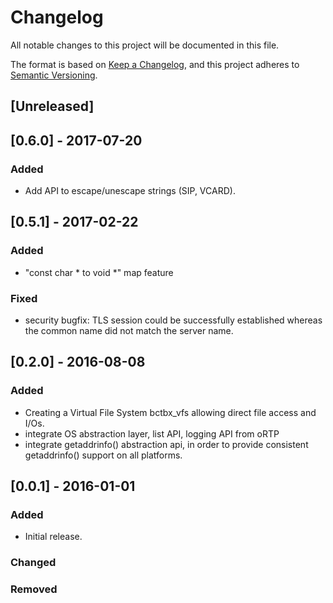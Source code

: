 # Changelog
All notable changes to this project will be documented in this file.

The format is based on [Keep a Changelog](https://keepachangelog.com/en/1.0.0/),
and this project adheres to [Semantic Versioning](https://semver.org/spec/v2.0.0.html).

## [Unreleased]

## [0.6.0] - 2017-07-20
### Added
- Add API to escape/unescape strings (SIP, VCARD).


## [0.5.1] - 2017-02-22
### Added
- "const char * to void *" map feature

### Fixed
- security bugfix: TLS session could be successfully established whereas the common
  name did not match the server name.

## [0.2.0] - 2016-08-08
### Added
- Creating a Virtual File System bctbx_vfs allowing direct file access and I/Os.
- integrate OS abstraction layer, list API, logging API from oRTP
- integrate getaddrinfo() abstraction api, in order to provide consistent getaddrinfo() support on all platforms.


## [0.0.1] - 2016-01-01
### Added
- Initial release.

### Changed

### Removed




